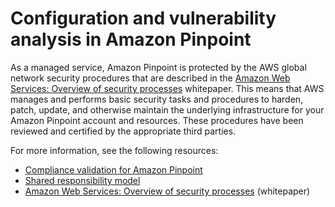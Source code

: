# Configuration and vulnerability analysis in Amazon Pinpoint<a name="security-vulnerability-analysis-management"></a>

As a managed service, Amazon Pinpoint is protected by the AWS global network security procedures that are described in the [Amazon Web Services: Overview of security processes](https://d0.awsstatic.com/whitepapers/Security/AWS_Security_Whitepaper.pdf) whitepaper\. This means that AWS manages and performs basic security tasks and procedures to harden, patch, update, and otherwise maintain the underlying infrastructure for your Amazon Pinpoint account and resources\. These procedures have been reviewed and certified by the appropriate third parties\.

For more information, see the following resources:
+ [Compliance validation for Amazon Pinpoint](security-compliance-validation.md)
+ [Shared responsibility model](https://aws.amazon.com/compliance/shared-responsibility-model/)
+ [Amazon Web Services: Overview of security processes](https://d0.awsstatic.com/whitepapers/Security/AWS_Security_Whitepaper.pdf) \(whitepaper\)